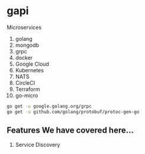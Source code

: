 # gapi

Microservices
1. golang
2. mongodb
3. grpc
4. docker
5. Google Cloud
6. Kubernetes
7. NATS
8. CircleCI
9. Terraform
10. go-micro

```bash
go get -u google.golang.org/grpc
go get -u github.com/golang/protobuf/protoc-gen-go
```

## Features We have covered here...

1. Service Discovery